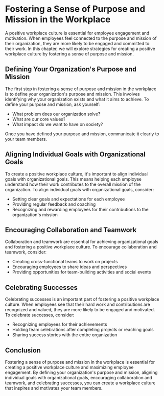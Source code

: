 Fostering a Sense of Purpose and Mission in the Workplace
===========================================================================================================

A positive workplace culture is essential for employee engagement and motivation. When employees feel connected to the purpose and mission of their organization, they are more likely to be engaged and committed to their work. In this chapter, we will explore strategies for creating a positive workplace culture by fostering a sense of purpose and mission.

Defining Your Organization's Purpose and Mission
------------------------------------------------

The first step in fostering a sense of purpose and mission in the workplace is to define your organization's purpose and mission. This involves identifying why your organization exists and what it aims to achieve. To define your purpose and mission, ask yourself:

* What problem does our organization solve?
* What are our core values?
* What impact do we want to have on society?

Once you have defined your purpose and mission, communicate it clearly to your team members.

Aligning Individual Goals with Organizational Goals
---------------------------------------------------

To create a positive workplace culture, it's important to align individual goals with organizational goals. This means helping each employee understand how their work contributes to the overall mission of the organization. To align individual goals with organizational goals, consider:

* Setting clear goals and expectations for each employee
* Providing regular feedback and coaching
* Recognizing and rewarding employees for their contributions to the organization's mission

Encouraging Collaboration and Teamwork
--------------------------------------

Collaboration and teamwork are essential for achieving organizational goals and fostering a positive workplace culture. To encourage collaboration and teamwork, consider:

* Creating cross-functional teams to work on projects
* Encouraging employees to share ideas and perspectives
* Providing opportunities for team-building activities and social events

Celebrating Successes
---------------------

Celebrating successes is an important part of fostering a positive workplace culture. When employees see that their hard work and contributions are recognized and valued, they are more likely to be engaged and motivated. To celebrate successes, consider:

* Recognizing employees for their achievements
* Holding team celebrations after completing projects or reaching goals
* Sharing success stories with the entire organization

Conclusion
----------

Fostering a sense of purpose and mission in the workplace is essential for creating a positive workplace culture and maximizing employee engagement. By defining your organization's purpose and mission, aligning individual goals with organizational goals, encouraging collaboration and teamwork, and celebrating successes, you can create a workplace culture that inspires and motivates your team members.
